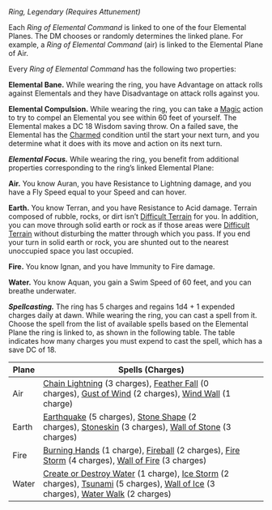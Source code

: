 _Ring, Legendary (Requires Attunement)_

Each _Ring of Elemental Command_ is linked to one of the four Elemental Planes. The DM chooses or randomly determines the linked plane. For example, a _Ring of Elemental Command_ (air) is linked to the Elemental Plane of Air.

Every _Ring of Elemental Command_ has the following two properties:

**Elemental Bane.** While wearing the ring, you have Advantage on attack rolls against Elementals and they have Disadvantage on attack rolls against you.

**Elemental Compulsion.** While wearing the ring, you can take a [Magic](https://www.dndbeyond.com/sources/dnd/free-rules/rules-glossary#MagicAction) action to try to compel an Elemental you see within 60 feet of yourself. The Elemental makes a DC 18 Wisdom saving throw. On a failed save, the Elemental has the [Charmed](https://www.dndbeyond.com/sources/dnd/free-rules/rules-glossary#CharmedCondition) condition until the start your next turn, and you determine what it does with its move and action on its next turn.

**_Elemental Focus._** While wearing the ring, you benefit from additional properties corresponding to the ring’s linked Elemental Plane:

**Air.** You know Auran, you have Resistance to Lightning damage, and you have a Fly Speed equal to your Speed and can hover.

**Earth.** You know Terran, and you have Resistance to Acid damage. Terrain composed of rubble, rocks, or dirt isn’t [Difficult Terrain](https://www.dndbeyond.com/sources/dnd/free-rules/rules-glossary#DifficultTerrain) for you. In addition, you can move through solid earth or rock as if those areas were [Difficult Terrain](https://www.dndbeyond.com/sources/dnd/free-rules/rules-glossary#DifficultTerrain) without disturbing the matter through which you pass. If you end your turn in solid earth or rock, you are shunted out to the nearest unoccupied space you last occupied.

**Fire.** You know Ignan, and you have Immunity to Fire damage.

**Water.** You know Aquan, you gain a Swim Speed of 60 feet, and you can breathe underwater.

**_Spellcasting._** The ring has 5 charges and regains 1d4 + 1 expended charges daily at dawn. While wearing the ring, you can cast a spell from it. Choose the spell from the list of available spells based on the Elemental Plane the ring is linked to, as shown in the following table. The table indicates how many charges you must expend to cast the spell, which has a save DC of 18.

|Plane|Spells (Charges)|
|---|---|
|Air|[Chain Lightning](https://www.dndbeyond.com/spells/2618960-chain-lightning) (3 charges), [Feather Fall](https://www.dndbeyond.com/spells/2618874-feather-fall) (0 charges), [Gust of Wind](https://www.dndbeyond.com/spells/2619137-gust-of-wind) (2 charges), [Wind Wall](https://www.dndbeyond.com/spells/2619212-wind-wall) (1 charge)|
|Earth|[Earthquake](https://www.dndbeyond.com/spells/2619160-earthquake) (5 charges), [Stone Shape](https://www.dndbeyond.com/spells/2619092-stone-shape) (2 charges), [Stoneskin](https://www.dndbeyond.com/spells/2619095-stoneskin) (3 charges), [Wall of Stone](https://www.dndbeyond.com/spells/2619200-wall-of-stone) (3 charges)|
|Fire|[Burning Hands](https://www.dndbeyond.com/spells/2618946-burning-hands) (1 charge), [Fireball](https://www.dndbeyond.com/spells/2618887-fireball) (2 charges), [Fire Storm](https://www.dndbeyond.com/spells/2618896-fire-storm) (4 charges), [Wall of Fire](https://www.dndbeyond.com/spells/2619107-wall-of-fire) (3 charges)|
|Water|[Create or Destroy Water](https://www.dndbeyond.com/spells/2619074-create-or-destroy-water) (1 charge), [Ice Storm](https://www.dndbeyond.com/spells/2619178-ice-storm) (2 charges), [Tsunami](https://www.dndbeyond.com/spells/2619206-tsunami) (5 charges), [Wall of Ice](https://www.dndbeyond.com/spells/2619195-wall-of-ice) (3 charges), [Water Walk](https://www.dndbeyond.com/spells/2619207-water-walk) (2 charges)|